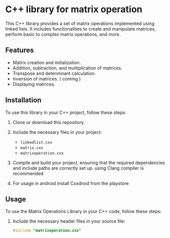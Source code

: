 # C++ library for matrix operation

This C++ library provides a set of matrix operations implemented using linked lists. It includes functionalities to create and manipulate matrices, perform basic to complex matrix operations, and more.

## Features

- Matrix creation and initialization.
- Addition, subtraction, and multiplication of matrices.
- Transpose and determinant calculation.
- Inversion of matrices. ( coming )
- Displaying matrices.

## Installation

To use this library in your C++ project, follow these steps:

1. Clone or download this repository.

2. Include the necessary files in your project:
   - `linkedlist.cxx`
   - `matrix.cxx`
   - `matrixoperation.cxx`

3. Compile and build your project, ensuring that the required dependencies and include paths are correctly set up. using Clang compiler is recommended

4. For usage in android install Cxxdroid from the playstore

## Usage

To use the Matrix Operations Library in your C++ code, follow these steps:

1. Include the necessary header files in your source file:

   ```cpp
   #include "matrixoperation.cxx"
